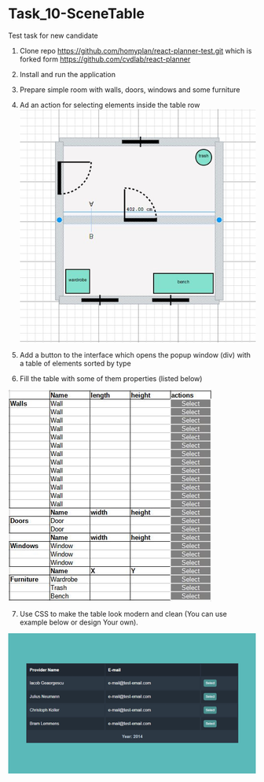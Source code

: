 # Task_10-SceneTable
Test task for new candidate


1. Clone repo https://github.com/homyplan/react-planner-test.git which is forked form https://github.com/cvdlab/react-planner
2. Install and run the application
3. Prepare simple room with walls, doors, windows and some furniture
4. Ad an action for selecting elements inside the table row
![Simple room](SimpleRoom2.JPG)

5. Add a button to the interface which opens the popup window (div) with a table of elements sorted by type
6. Fill the table with some of them properties (listed below)

![Table](Table.JPG)

7. Use CSS to make the table look modern and clean (You can use example below or design Your own).

![CSS example](responsive-table-detail-view-1.png)
